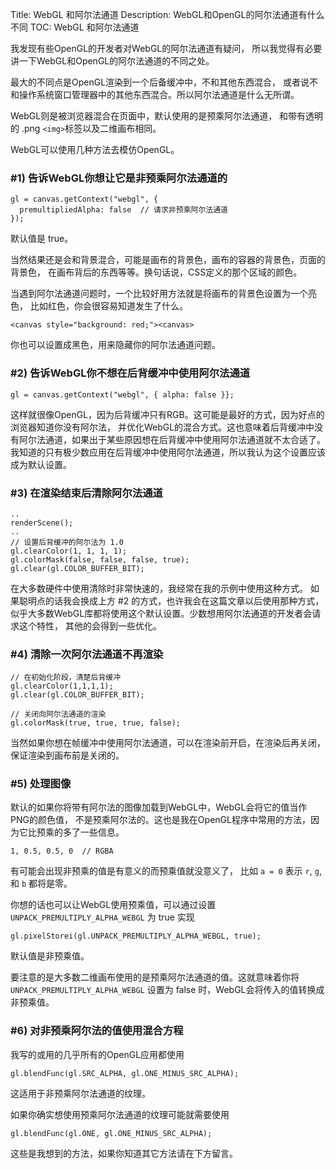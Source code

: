Title: WebGL 和阿尔法通道
Description: WebGL和OpenGL的阿尔法通道有什么不同
TOC: WebGL 和阿尔法通道


我发现有些OpenGL的开发者对WebGL的阿尔法通道有疑问，
所以我觉得有必要讲一下WebGL和OpenGL的阿尔法通道的不同之处。

最大的不同点是OpenGL渲染到一个后备缓冲中，不和其他东西混合，
或者说不和操作系统窗口管理器中的其他东西混合。所以阿尔法通道是什么无所谓。

WebGL则是被浏览器混合在页面中，默认使用的是预乘阿尔法通道，
和带有透明的 .png `<img>`标签以及二维画布相同。

WebGL可以使用几种方法去模仿OpenGL。

### #1) 告诉WebGL你想让它是非预乘阿尔法通道的

    gl = canvas.getContext("webgl", {
      premultipliedAlpha: false  // 请求非预乘阿尔法通道
    });

默认值是 true。

当然结果还是会和背景混合，可能是画布的背景色，画布的容器的背景色，页面的背景色，
在画布背后的东西等等。换句话说，CSS定义的那个区域的颜色。

当遇到阿尔法通道问题时，一个比较好用方法就是将画布的背景色设置为一个亮色，
比如红色，你会很容易知道发生了什么。

    <canvas style="background: red;"><canvas>

你也可以设置成黑色，用来隐藏你的阿尔法通道问题。

### #2) 告诉WebGL你不想在后背缓冲中使用阿尔法通道

    gl = canvas.getContext("webgl", { alpha: false }};

这样就很像OpenGL，因为后背缓冲只有RGB。这可能是最好的方式，因为好点的浏览器知道你没有阿尔法，
并优化WebGL的混合方式。这也意味着后背缓冲中没有阿尔法通道，如果出于某些原因想在后背缓冲中使用阿尔法通道就不太合适了。
我知道的只有极少数应用在后背缓冲中使用阿尔法通道，所以我认为这个设置应该成为默认设置。

### #3) 在渲染结束后清除阿尔法通道

    ..
    renderScene();
    ..
    // 设置后背缓冲的阿尔法为 1.0
    gl.clearColor(1, 1, 1, 1);
    gl.colorMask(false, false, false, true);
    gl.clear(gl.COLOR_BUFFER_BIT);

在大多数硬件中使用清除时非常快速的，我经常在我的示例中使用这种方式。
如果聪明点的话我会换成上方 #2 的方式，也许我会在这篇文章以后使用那种方式，
似乎大多数WebGL库都将使用这个默认设置。少数想用阿尔法通道的开发者会请求这个特性，
其他的会得到一些优化。

### #4) 清除一次阿尔法通道不再渲染

    // 在初始化阶段，清楚后背缓冲
    gl.clearColor(1,1,1,1);
    gl.clear(gl.COLOR_BUFFER_BIT);

    // 关闭向阿尔法通道的渲染
    gl.colorMask(true, true, true, false);

当然如果你想在帧缓冲中使用阿尔法通道，可以在渲染前开启，在渲染后再关闭，
保证渲染到画布前是关闭的。

### #5) 处理图像

默认的如果你将带有阿尔法的图像加载到WebGL中，WebGL会将它的值当作PNG的颜色值，
不是预乘阿尔法的。这也是我在OpenGL程序中常用的方法，因为它比预乘的多了一些信息。

    1, 0.5, 0.5, 0  // RGBA

有可能会出现非预乘的值是有意义的而预乘值就没意义了，
比如 `a = 0` 表示 `r`, `g`, 和 `b` 都将是零。

你想的话也可以让WebGL使用预乘值，可以通过设置 `UNPACK_PREMULTIPLY_ALPHA_WEBGL`
为 true 实现

    gl.pixelStorei(gl.UNPACK_PREMULTIPLY_ALPHA_WEBGL, true);

默认值是非预乘值。

要注意的是大多数二维画布使用的是预乘阿尔法通道的值。这就意味着你将
`UNPACK_PREMULTIPLY_ALPHA_WEBGL` 设置为 false 时，WebGL会将传入的值转换成非预乘值。

### #6) 对非预乘阿尔法的值使用混合方程

我写的或用的几乎所有的OpenGL应用都使用

    gl.blendFunc(gl.SRC_ALPHA, gl.ONE_MINUS_SRC_ALPHA);

这适用于非预乘阿尔法通道的纹理。

如果你确实想使用预乘阿尔法通道的纹理可能就需要使用

    gl.blendFunc(gl.ONE, gl.ONE_MINUS_SRC_ALPHA);

这些是我想到的方法，如果你知道其它方法请在下方留言。



